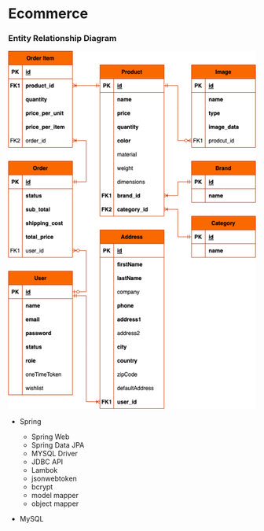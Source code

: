 # Ecommerce

### Entity Relationship Diagram

![](./erd.png)

- Spring
    - Spring Web
    - Spring Data JPA
    - MYSQL Driver
    - JDBC API
    - Lambok
    - jsonwebtoken
    - bcrypt
    - model mapper
    - object mapper

- MySQL
